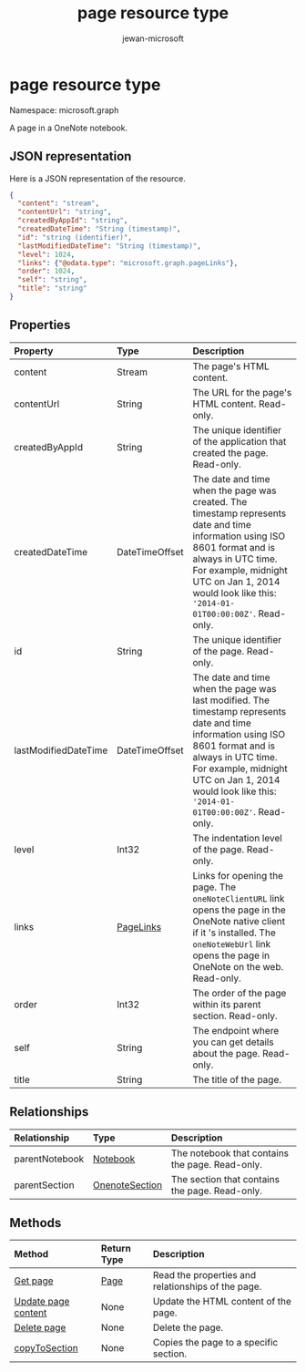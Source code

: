 ﻿---
title: "page resource type"
description: "A page in a OneNote notebook."
localization_priority: Normal
author: "jewan-microsoft"
ms.prod: ""
doc_type: resourcePageType
---

# page resource type

Namespace: microsoft.graph

A page in a OneNote notebook.

## JSON representation

Here is a JSON representation of the resource.

<!--{
  "blockType": "resource",
  "baseType": "microsoft.graph.onenoteEntitySchemaObjectModel",
  "optionalProperties": [
    "parentNotebook",
    "parentSection"
  ],
  "isMediaEntity": true,
  "@odata.type": "microsoft.graph.onenotePage"
}-->

```json
{
  "content": "stream",
  "contentUrl": "string",
  "createdByAppId": "string",
  "createdDateTime": "String (timestamp)",
  "id": "string (identifier)",
  "lastModifiedDateTime": "String (timestamp)",
  "level": 1024,
  "links": {"@odata.type": "microsoft.graph.pageLinks"},
  "order": 1024,
  "self": "string",
  "title": "string"
}

```

## Properties

| Property             | Type                      | Description                                                                                                                                                                                                                                                |
| :------------------- | :------------------------ | :--------------------------------------------------------------------------------------------------------------------------------------------------------------------------------------------------------------------------------------------------------- |
| content              | Stream                    | The page's HTML content.                                                                                                                                                                                                                                   |
| contentUrl           | String                    | The URL for the page's HTML content.  Read-only.                                                                                                                                                                                                           |
| createdByAppId       | String                    | The unique identifier of the application that created the page. Read-only.                                                                                                                                                                                 |
| createdDateTime      | DateTimeOffset            | The date and time when the page was created. The timestamp represents date and time information using ISO 8601 format and is always in UTC time. For example, midnight UTC on Jan 1, 2014 would look like this: `'2014-01-01T00:00:00Z'`. Read-only.       |
| id                   | String                    | The unique identifier of the page.  Read-only.                                                                                                                                                                                                             |
| lastModifiedDateTime | DateTimeOffset            | The date and time when the page was last modified. The timestamp represents date and time information using ISO 8601 format and is always in UTC time. For example, midnight UTC on Jan 1, 2014 would look like this: `'2014-01-01T00:00:00Z'`. Read-only. |
| level                | Int32                     | The indentation level of the page. Read-only.                                                                                                                                                                                                              |
| links                | [PageLinks](pagelinks.md) | Links for opening the page. The `oneNoteClientURL` link opens the page in the OneNote native client if it 's installed. The `oneNoteWebUrl` link opens the page in OneNote on the web. Read-only.                                                          |
| order                | Int32                     | The order of the page within its parent section. Read-only.                                                                                                                                                                                                |
| self                 | String                    | The endpoint where you can get details about the page. Read-only.                                                                                                                                                                                          |
| title                | String                    | The title of the page.                                                                                                                                                                                                                                     |

## Relationships

| Relationship   | Type                         | Description                                      |
| :------------- | :--------------------------- | :----------------------------------------------- |
| parentNotebook | [Notebook](notebook.md)      | The notebook that contains the page.  Read-only. |
| parentSection  | [OnenoteSection](section.md) | The section that contains the page. Read-only.   |

## Methods

| Method                                        | Return Type     | Description                                        |
| :-------------------------------------------- | :-------------- | :------------------------------------------------- |
| [Get page](../api/page-get.md)                | [Page](page.md) | Read the properties and relationships of the page. |
| [Update page content](../api/page-update.md)  | None            | Update the HTML content of the page.               |
| [Delete page](../api/page-delete.md)          | None            | Delete the page.                                   |
| [copyToSection](../api/page-copytosection.md) | None            | Copies the page to a specific section.             |

<!-- uuid: 8fcb5dbc-d5aa-4681-8e31-b001d5168d79
2015-10-25 14:57:30 UTC -->

<!-- {
  "type": "#page.annotation",
  "description": "page resource",
  "keywords": "",
  "section": "documentation",
  "tocPath": ""
}-->
